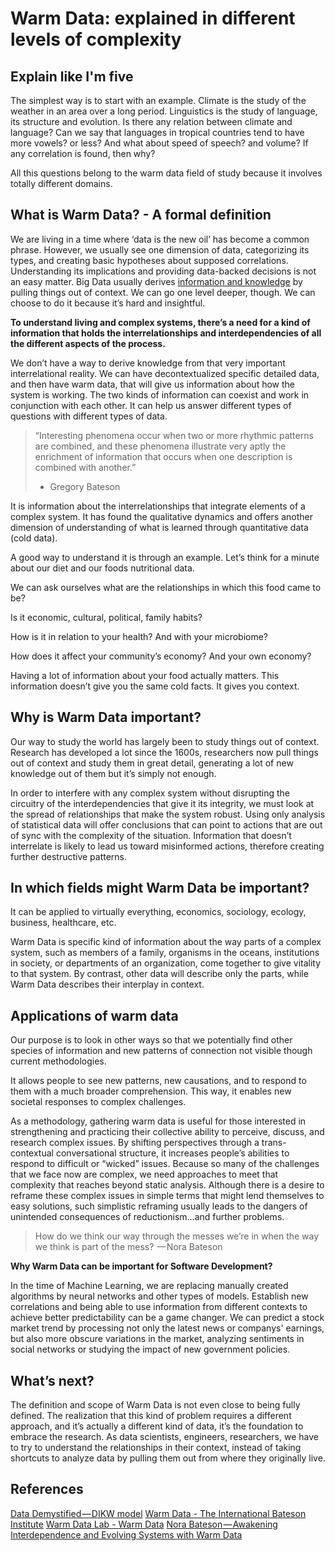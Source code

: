 # Warm Data: explained in different levels of complexity

## Explain like I'm five
The simplest way is to start with an example.
Climate is the study of the weather in an area over a long period. 
Linguistics is the study of language, its structure and evolution. 
Is there any relation between climate and language? Can we say that languages in tropical countries tend to have more vowels? or less? And what about speed of speech? and volume? If any correlation is found, then why?

All this questions belong to the warm data field of study because it involves totally different domains. 

## What is Warm Data? - A formal definition
We are living in a time where ‘data is the new oil’ has become a common phrase. However, we usually see one dimension of data, categorizing its types, and creating basic hypotheses about supposed correlations. Understanding its implications and providing data-backed decisions is not an easy matter. Big Data usually derives [information and knowledge](https://towardsdatascience.com/rootstrap-dikw-model-32cef9ae6dfb) by pulling things out of context. 
We can go one level deeper, though. We can choose to do it because it’s hard and insightful. 

**To understand living and complex systems, there’s a need for a kind of information that holds the interrelationships and interdependencies of all the different aspects of the process.**

We don’t have a way to derive knowledge from that very important interrelational reality. We can have decontextualized specific detailed data, and then have warm data, that will give us information about how the system is working. The two kinds of information can coexist and work in conjunction with each other. It can help us answer different types of questions with different types of data. 

> “Interesting phenomena occur when two or more rhythmic patterns are combined, and these phenomena illustrate very aptly the enrichment of information that occurs when one description is combined with another.” 
> - Gregory Bateson

It is information about the interrelationships that integrate elements of a complex system. It has found the qualitative dynamics and offers another dimension of understanding of what is learned through quantitative data (cold data).

A good way to understand it is through an example. Let’s think for a minute about our diet and our foods nutritional data. 

We can ask ourselves what are the relationships in which this food came to be? 

Is it economic, cultural, political, family habits? 

How is it in relation to your health? And with your microbiome? 

How does it affect your community’s economy? And your own economy?

Having a lot of information about your food actually matters. This information doesn’t give you the same cold facts. It gives you context. 

## Why is Warm Data important?
Our way to study the world has largely been to study things out of context. Research has developed a lot since the 1600s, researchers now pull things out of context and study them in great detail, generating a lot of new knowledge out of them but it’s simply not enough.

In order to interfere with any complex system without disrupting the circuitry of the interdependencies that give it its integrity, we must look at the spread of relationships that make the system robust. Using only analysis of statistical data will offer conclusions that can point to actions that are out of sync with the complexity of the situation. Information that doesn’t interrelate is likely to lead us toward misinformed actions, therefore creating further destructive patterns.

## In which fields might Warm Data be important?
It can be applied to virtually everything, economics, sociology, ecology, business, healthcare, etc. 

Warm Data is specific kind of information about the way parts of a complex system, such as members of a family, organisms in the oceans, institutions in society, or departments of an organization, come together to give vitality to that system. By contrast, other data will describe only the parts, while Warm Data describes their interplay in context.

## Applications of warm data
Our purpose is to look in other ways so that we potentially find other species of information and new patterns of connection not visible though current methodologies.

It allows people to see new patterns, new causations, and to respond to them with a much broader comprehension. This way, it enables new societal responses to complex challenges.

As a methodology, gathering warm data is useful for those interested in strengthening and practicing their collective ability to perceive, discuss, and research complex issues. By shifting perspectives through a trans-contextual conversational structure, it increases people’s abilities to respond to difficult or “wicked” issues. Because so many of the challenges that we face now are complex, we need approaches to meet that complexity that reaches beyond static analysis. Although there is a desire to reframe these complex issues in simple terms that might lend themselves to easy solutions, such simplistic reframing usually leads to the dangers of unintended consequences of reductionism…and further problems.

> How do we think our way through the messes we’re in when the way we think is part of the mess? 
> — Nora Bateson

**Why Warm Data can be important for Software Development?**

In the time of Machine Learning, we are replacing manually created algorithms by neural networks and other types of models. Establish new correlations and being able to use information from different contexts to achieve better predictability can be a game changer. We can predict a stock market trend by processing not only the latest news or companys' earnings, but also more obscure variations in the market, analyzing sentiments in social networks or studying the impact of new government policies. 

## What’s next?
The definition and scope of Warm Data is not even close to being fully defined. The realization that this kind of problem requires a different approach, and it’s actually a different kind of data, it’s the foundation to embrace the research. 
As data scientists, engineers, researchers, we have to try to understand the relationships in their context, instead of taking shortcuts to analyze data by pulling them out from where they originally live.

## References
[Data Demystified — DIKW model](https://towardsdatascience.com/rootstrap-dikw-model-32cef9ae6dfb)
[Warm Data - The International Bateson Institute](https://batesoninstitute.org/warm-data/)
[Warm Data Lab - Warm Data](https://www.warmdatalab.net/warm-data-lab)
[Nora Bateson — Awakening Interdependence and Evolving Systems with Warm Data](https://anchor.fm/emerge/episodes/Nora-Bateson---Awakening-Interdependence-and-Evolving-Systems-with-Warm-Data-e2jlp3)


